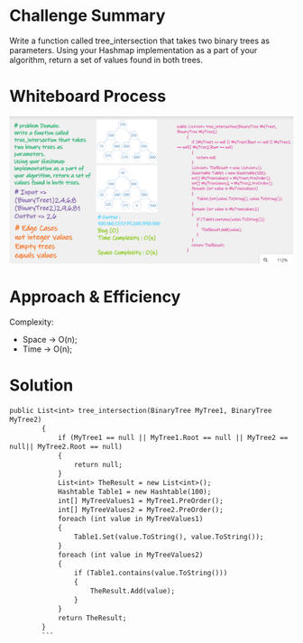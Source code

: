 ﻿# Challenge Summary
Write a function called tree_intersection that takes two binary trees as parameters.
Using your Hashmap implementation as a part of your algorithm, return a set of values found in both trees.


# Whiteboard Process
![](../../img/intersection.png)

# Approach & Efficiency
Complexity:  
- Space -> O(n);
- Time -> O(n); 

# Solution

```
public List<int> tree_intersection(BinaryTree MyTree1, BinaryTree MyTree2)
        {
            if (MyTree1 == null || MyTree1.Root == null || MyTree2 == null|| MyTree2.Root == null)
            {
                return null;
            }
            List<int> TheResult = new List<int>();
            Hashtable Table1 = new Hashtable(100);
            int[] MyTreeValues1 = MyTree1.PreOrder();
            int[] MyTreeValues2 = MyTree2.PreOrder();
            foreach (int value in MyTreeValues1)
            {
                Table1.Set(value.ToString(), value.ToString());
            }
            foreach (int value in MyTreeValues2)
            {
                if (Table1.contains(value.ToString()))
                {
                    TheResult.Add(value);
                }
            }
            return TheResult;
        }
        ```